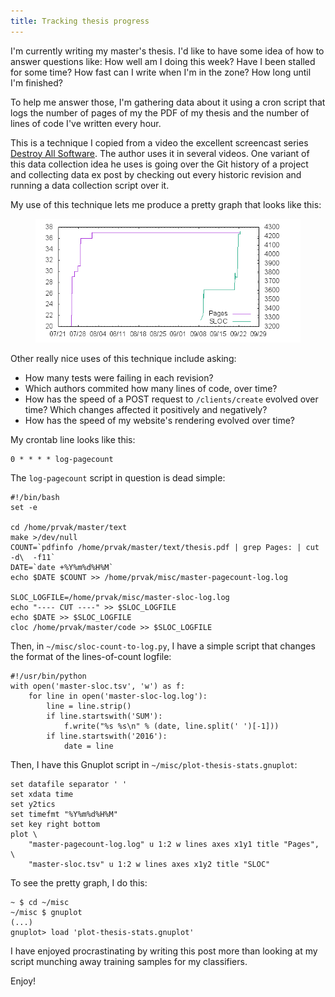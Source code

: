 ```yaml
---
title: Tracking thesis progress
---
```


I'm currently writing my master's thesis. I'd like to have some idea of how to
answer questions like: How well am I doing this week? Have I been stalled for
some time? How fast can I write when I'm in the zone? How long until I'm
finished?

To help me answer those, I'm gathering data about it using a cron script that
logs the number of pages of my the PDF of my thesis and the number of lines of
code I've written every hour.

This is a technique I copied from a video the excellent screencast series
[Destroy All Software](https://www.destroyallsoftware.com/screencasts).
The author uses it in several videos. One variant of this data collection idea
he uses is going over the Git history of a project and collecting data
ex post by checking out every historic revision and running a data collection
script over it.

My use of this technique lets me produce a pretty graph that looks like this:
<figure>
<img src="/static/2016-09-22-thesis-tracking-graph.png">
</figure>

Other really nice uses of this technique include asking:

* How many tests were failing in each revision?
* Which authors commited how many lines of code, over time?
* How has the speed of a POST request to `/clients/create` evolved over time?
  Which changes affected it positively and negatively?
* How has the speed of my website's rendering evolved over time?

My crontab line looks like this:
```
0 * * * * log-pagecount
```

The `log-pagecount` script in question is dead simple:
```
#!/bin/bash
set -e

cd /home/prvak/master/text
make >/dev/null
COUNT=`pdfinfo /home/prvak/master/text/thesis.pdf | grep Pages: | cut -d\  -f11`
DATE=`date +%Y%m%d%H%M`
echo $DATE $COUNT >> /home/prvak/misc/master-pagecount-log.log

SLOC_LOGFILE=/home/prvak/misc/master-sloc-log.log
echo "---- CUT ----" >> $SLOC_LOGFILE
echo $DATE >> $SLOC_LOGFILE
cloc /home/prvak/master/code >> $SLOC_LOGFILE
```

Then, in `~/misc/sloc-count-to-log.py`, I have a simple script that changes the
format of the lines-of-count logfile:
```
#!/usr/bin/python
with open('master-sloc.tsv', 'w') as f:
    for line in open('master-sloc-log.log'):
        line = line.strip()
        if line.startswith('SUM'):
            f.write("%s %s\n" % (date, line.split(' ')[-1]))
        if line.startswith('2016'):
            date = line
```

Then, I have this Gnuplot script in `~/misc/plot-thesis-stats.gnuplot`:
```
set datafile separator ' '
set xdata time
set y2tics
set timefmt "%Y%m%d%H%M"
set key right bottom
plot \
	"master-pagecount-log.log" u 1:2 w lines axes x1y1 title "Pages", \
	"master-sloc.tsv" u 1:2 w lines axes x1y2 title "SLOC"
```

To see the pretty graph, I do this:
```
~ $ cd ~/misc
~/misc $ gnuplot
(...)
gnuplot> load 'plot-thesis-stats.gnuplot'
```

I have enjoyed procrastinating by writing this post more than looking at
my script munching away training samples for my classifiers.

Enjoy!
